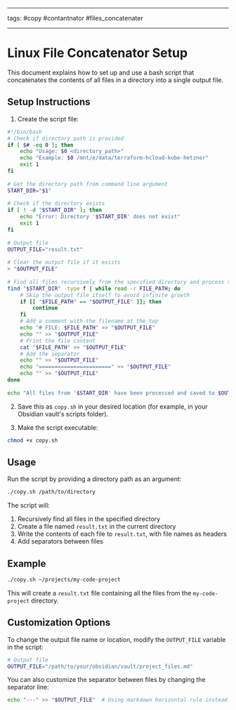 ***
tags: #copy #contantnator #files_concatenater
***

# Linux  File Concatenator Setup

This document explains how to set up and use a bash script that concatenates the contents of all files in a directory into a single output file.

## Setup Instructions

1. Create the script file:

```bash
#!/bin/bash
# Check if directory path is provided
if [ $# -eq 0 ]; then
    echo "Usage: $0 <directory_path>"
    echo "Example: $0 /mnt/e/data/terraform-hcloud-kube-hetzner"
    exit 1
fi
  
# Get the directory path from command line argument
START_DIR="$1"
  
# Check if the directory exists
if [ ! -d "$START_DIR" ]; then
    echo "Error: Directory '$START_DIR' does not exist"
    exit 1
fi
  
# Output file
OUTPUT_FILE="result.txt"
  
# Clear the output file if it exists
> "$OUTPUT_FILE"
  
# Find all files recursively from the specified directory and process them
find "$START_DIR" -type f | while read -r FILE_PATH; do
    # Skip the output file itself to avoid infinite growth
    if [[ "$FILE_PATH" == "$OUTPUT_FILE" ]]; then
        continue
    fi
    # Add a comment with the filename at the top
    echo "# FILE: $FILE_PATH" >> "$OUTPUT_FILE"
    echo "" >> "$OUTPUT_FILE"
    # Print the file content
    cat "$FILE_PATH" >> "$OUTPUT_FILE"
    # Add the separator
    echo "" >> "$OUTPUT_FILE"
    echo "=======================" >> "$OUTPUT_FILE"
    echo "" >> "$OUTPUT_FILE"
done
  
echo "All files from '$START_DIR' have been processed and saved to $OUTPUT_FILE"
```

2. Save this as `copy.sh` in your desired location (for example, in your Obsidian vault's scripts folder).

3. Make the script executable:
```bash
chmod +x copy.sh
```

## Usage

Run the script by providing a directory path as an argument:

```bash
./copy.sh /path/to/directory
```

The script will:
1. Recursively find all files in the specified directory
2. Create a file named `result.txt` in the current directory
3. Write the contents of each file to `result.txt`, with file names as headers
4. Add separators between files

## Example

```bash
./copy.sh ~/projects/my-code-project
```

This will create a `result.txt` file containing all the files from the `my-code-project` directory.

## Customization Options

To change the output file name or location, modify the `OUTPUT_FILE` variable in the script:

```bash
# Output file
OUTPUT_FILE="/path/to/your/obsidian/vault/project_files.md"
```

You can also customize the separator between files by changing the separator line:

```bash
echo "---" >> "$OUTPUT_FILE"  # Using markdown horizontal rule instead
```